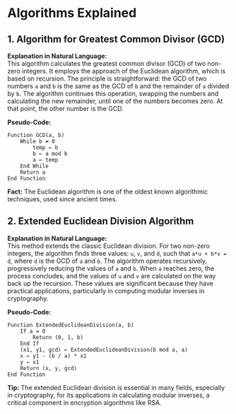 
# Algorithms Explained

## 1. Algorithm for Greatest Common Divisor (GCD)

**Explanation in Natural Language:**  
This algorithm calculates the greatest common divisor (GCD) of two non-zero integers. It employs the approach of the Euclidean algorithm, which is based on recursion. The principle is straightforward: the GCD of two numbers `a` and `b` is the same as the GCD of `b` and the remainder of `a` divided by `b`. The algorithm continues this operation, swapping the numbers and calculating the new remainder, until one of the numbers becomes zero. At that point, the other number is the GCD.

**Pseudo-Code:**
```
Function GCD(a, b)
    While b ≠ 0
        temp ← b
        b ← a mod b
        a ← temp
    End While
    Return a
End Function
```

**Fact:** The Euclidean algorithm is one of the oldest known algorithmic techniques, used since ancient times.

## 2. Extended Euclidean Division Algorithm

**Explanation in Natural Language:**  
This method extends the classic Euclidean division. For two non-zero integers, the algorithm finds three values: `u`, `v`, and `d`, such that `a*u + b*v = d`, where `d` is the GCD of `a` and `b`. The algorithm operates recursively, progressively reducing the values of `a` and `b`. When `a` reaches zero, the process concludes, and the values of `u` and `v` are calculated on the way back up the recursion. These values are significant because they have practical applications, particularly in computing modular inverses in cryptography.

**Pseudo-Code:**
```
Function ExtendedEuclideanDivision(a, b)
    If a = 0
        Return (0, 1, b)
    End If
    (x1, y1, gcd) ← ExtendedEuclideanDivision(b mod a, a)
    x ← y1 - (b / a) * x1
    y ← x1
    Return (x, y, gcd)
End Function
```

**Tip:** The extended Euclidean division is essential in many fields, especially in cryptography, for its applications in calculating modular inverses, a critical component in encryption algorithms like RSA.
